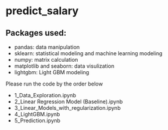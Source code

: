 # predict_salary


## Packages used: 
* pandas: data manipulation
* sklearn: statistical modeling and machine learning modeling
* numpy: matrix calculation
* matplotlib and seaborn: data visulization
* lightgbm: Light GBM modeling


Please run the code by the order below

* 1_Data_Exploration.ipynb
* 2_Linear Regression Model (Baseline).ipynb
* 3_Linear_Models_with_regularization.ipynb
* 4_LightGBM.ipynb
* 5_Prediction.ipynb






